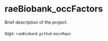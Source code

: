 # raeBiobank_occFactors


Brief description of the project.



###### tags: `raeBiobank` `github` `mainRepo` 

